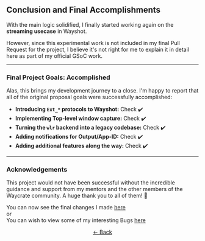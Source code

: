 ## **Conclusion and Final Accomplishments**

With the main logic solidified, I finally started working again on the **streaming usecase** in Wayshot.

However, since this experimental work is not included in my final Pull Request for the project, I believe it's not right for me to explain it in detail here as part of my official GSoC work.

---

### Final Project Goals: Accomplished

Alas, this brings my development journey to a close. I'm happy to report that all of the original proposal goals were successfully accomplished:

- **Introducing `Ext_*` protocols to Wayshot:** Check ✔️
- **Implementing Top-level window capture:** Check ✔️
- **Turning the `wlr` backend into a legacy codebase:** Check ✔️
- **Adding notifications for Output/App-ID:** Check ✔️
- **Adding additional features along the way:** Check ✔️

---

### Acknowledgements

This project would not have been successful without the incredible guidance and support from my mentors and the other members of the Waycrate community. A huge thank you to all of them\! 🙏

You can now see the final changes I made [here](../End_Changes.md)<br>
or<br>
You can wish to view some of my interesting Bugs [here](Blooper.md)

<div style="display: flex; justify-content: center;">
  <a href="Thought_Process_13.md">&lt;- Back</a>
</div>

